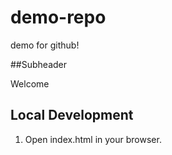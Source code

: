 # demo-repo
demo for github!

##Subheader

Welcome

## Local Development

1. Open index.html in your browser.